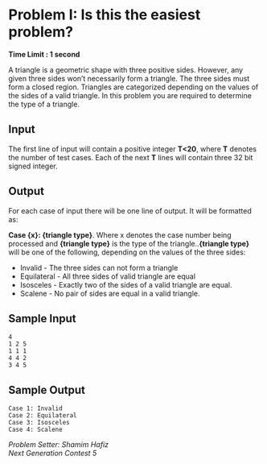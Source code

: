 Problem I: Is this the easiest problem?
==============================
**Time Limit : 1 second**  
 	
A triangle is a geometric shape with three positive sides. However, any given three sides won’t necessarily form a triangle. The three sides must form a closed region. Triangles are categorized depending on the values of the sides of a valid triangle. In this problem you are required to determine the type of a triangle.

Input	 	 
-----
 	
The first line of input will contain a positive integer **T<20**, where **T** denotes the number of test cases. Each of the next **T** lines will contain three 32 bit signed integer.

Output	 
------
 	
For each case of  input there will be one line of output. It will be formatted as: 

**Case {x}: {triangle type}**. Where x denotes the case number being processed and **{triangle type}** is the type of the triangle..**{triangle type}** will be one of the following, depending on the values of the three sides:

- Invalid - The three sides can not form a triangle
- Equilateral  - All three sides of valid triangle are equal
- Isosceles  - Exactly two of the sides of a valid triangle are equal.
- Scalene - No pair of sides are equal in a valid triangle.
 
 	 	 
Sample Input
------------

	4
	1 2 5
	1 1 1
	4 4 2
	3 4 5

Sample Output
-------------
	Case 1: Invalid
	Case 2: Equilateral
	Case 3: Isosceles
	Case 4: Scalene

*Problem Setter: Shamim Hafiz*  
*Next Generation Contest 5*

 	 	 